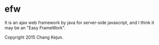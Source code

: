 # efw
It is an ajax web framework by java for server-side javascript, and I think it may be an "Easy FrameWork".

Copyright 2015 Chang Kejun.

